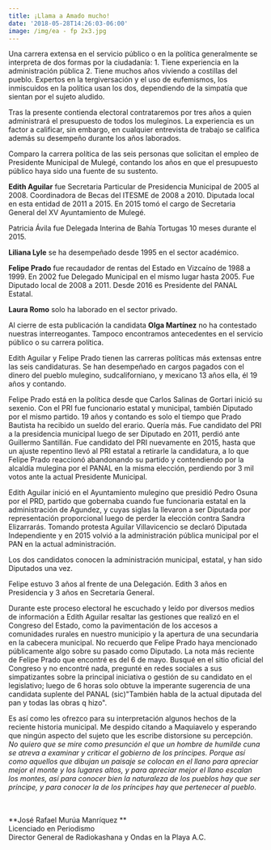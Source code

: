 ```yaml
---
title: ¡Llama a Amado mucho!
date: '2018-05-28T14:26:03-06:00'
image: /img/ea - fp 2x3.jpg
---
```

Una carrera extensa en el servicio público o en la política generalmente se interpreta de dos formas por la ciudadanía: 1. Tiene experiencia en la administración pública 2. Tiene muchos años viviendo a costillas del pueblo. Expertos en la tergiversación y el uso de eufemismos, los inmiscuidos en la política usan los dos, dependiendo de la simpatía que sientan por el sujeto aludido. 

Tras la presente contienda electoral contrataremos por tres años a quien administrará el presupuesto de todos los muleginos. La experiencia es un factor a calificar, sin embargo, en cualquier entrevista de trabajo se califica además su desempeño durante los años laborados. 

Comparo la carrera política de las seis personas que solicitan el empleo de Presidente Municipal de Mulegé, contando los años en que el presupuesto público haya sido una fuente de su sustento.

**Edith Aguilar** fue Secretaria Particular de Presidencia Municipal de 2005 al 2008. Coordinadora de Becas del ITESME de 2008 a 2010. Diputada local en esta entidad de 2011 a 2015. En 2015 tomó el cargo de Secretaria General del XV Ayuntamiento de Mulegé.

Patricia Ávila fue Delegada Interina de Bahía Tortugas 10 meses durante el 2015.

**Liliana Lyle** se ha desempeñado desde 1995 en el sector académico.

**Felipe Prado** fue recaudador de rentas del Estado en Vizcaíno de 1988 a 1999. En 2002 fue Delegado Municipal en el mismo lugar hasta 2005. Fue Diputado local de 2008 a 2011. Desde 2016 es Presidente del PANAL Estatal. 

**Laura Romo** solo ha laborado en el sector privado.

Al cierre de esta publicación la candidata **Olga Martínez** no ha contestado nuestras interreogantes. Tampoco encontramos antecedentes en el servicio público o su carrera política. 

Edith Aguilar y Felipe Prado tienen las carreras políticas más extensas entre las seis candidaturas. Se han desempeñado en cargos pagados con el dinero del pueblo mulegino, sudcaliforniano, y mexicano 13 años ella, él 19 años y contando.

Felipe Prado está en la política desde que Carlos Salinas de Gortari inició su sexenio. Con el PRI fue funcionario estatal y municipal, también Diputado por el mismo partido. 19 años y contando es solo el tiempo que Prado Bautista ha recibido un sueldo del erario. Quería más. Fue candidato del PRI a la presidencia municipal luego de ser Diputado en 2011, perdió ante Guillermo Santillán. Fue candidato del PRI nuevamente en 2015, hasta que un ajuste repentino llevó al PRI estatal a retirarle la candidatura, a lo que Felipe Prado reaccionó abandonando su partido y contendiendo por la alcaldía mulegina por el PANAL en la misma elección, perdiendo por 3 mil votos ante la actual Presidente Municipal.

Edith Aguilar inició en el Ayuntamiento mulegino que presidió Pedro Osuna por el PRD, partido que gobernaba cuando fue funcionaria estatal en la administración de Agundez, y cuyas siglas la llevaron a ser Diputada por representación proporcional luego de perder la elección contra Sandra Elizarrarás. Tomando protesta Aguilar Villavicencio se declaró Diputada Independiente y en 2015 volvió a la administración pública municipal por el PAN en la actual administración.

Los dos candidatos conocen la administración municipal, estatal, y han sido Diputados una vez. 

Felipe estuvo 3 años al frente de una Delegación. Edith 3 años en Presidencia y 3 años en Secretaría General. 

Durante este proceso electoral he escuchado y leído por diversos medios de información a Edith Aguilar resaltar las gestiones que realizó en el Congreso del Estado, como la pavimentación de los accesos a comunidades rurales en nuestro municipio y la apertura de una secundaria en la cabecera municipal. No recuerdo que Felipe Prado haya mencionado públicamente algo sobre su pasado como Diputado. La nota más reciente de Felipe Prado que encontré es del 6 de mayo. Busqué en el sitio oficial del Congreso y no encontré nada, pregunté en redes sociales a sus simpatizantes sobre  la principal iniciativa o gestión de su candidato en el legislativo; luego de 6 horas solo obtuve la imperante sugerencia de una candidata suplente del PANAL (sic)"También habla de la actual diputada del pan y todas las obras q hizo".

Es así como les ofrezco para su interpretación algunos hechos de la reciente historia municipal. Me despido citando a Maquiavelo y esperando que ningún aspecto del sujeto que les escribe distorsione su percepción.  _No quiero que se mire como presunción el que un hombre de humilde cuna se atreva a examinar y criticar el gobierno de los príncipes. Porque así como aquellos que dibujan un paisaje se colocan en el llano para apreciar mejor el monte y los lugares altos, y para apreciar mejor el llano escalan los montes, así para conocer bien la naturaleza de los pueblos hay que ser príncipe, y para conocer la de los príncipes hay que pertenecer al pueblo_. 

\
\
**José Rafael Murúa Manríquez
**\
Licenciado en Periodismo\
Director General de Radiokashana y 
Ondas en la Playa A.C.
